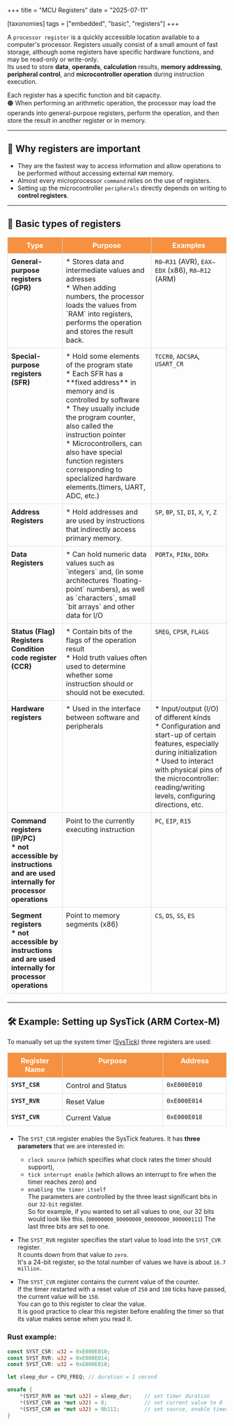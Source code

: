 +++
title = "MCU Registers"
date = "2025-07-11"

[taxonomies]
tags = ["embedded", "basic", "registers"]
+++

A `processor register` is a quickly accessible location available to a computer's processor.
Registers usually consist of a small amount of fast storage, although some registers have specific hardware functions, and may be read-only or write-only.  
Its used to store **data**, **operands**, **calculation** results, **memory addressing**, **peripheral control**, and **microcontroller operation** during instruction execution. 

Each register has a specific function and bit capacity.  
🟠 When performing an arithmetic operation, the processor may load the operands into general-purpose registers, perform the operation, and then store the result in another register or in memory.


<!-- more -->
---

## 📌 Why registers are important

* They are the fastest way to access information and allow operations to be performed without accessing external `RAM` memory.  
* Almost every microprocessor `command` relies on the use of registers.
* Setting up the microcontroller `peripherals` directly depends on writing to **control registers**.

---

## 🧩 Basic types of registers

<style>
  table {
    width: 100%;
    border-collapse: collapse;
    margin-bottom: 20px;
  }

  th,
  td {
    border: 1px solid #ddd;
    padding: 8px;
    vertical-align: top;
  }

  th {
    background-color: #f59140;
    color: white;
    text-align: center;
  }

  td:first-child {
    width: 25%;
    font-weight: bold;
  }
</style>

<table>
<thead>
<tr>
<th>Type</th>
<th>Purpose</th>
<th>Examples</th>
</tr>
</thead>
<tbody>
<tr>
<td>General-purpose registers (GPR) </td>
<td>* Stores data and intermediate values and adresses</br> * When adding numbers, the processor loads the values ​​from `RAM` into registers, performs the operation and stores the result back. </td>
<td><code>R0–R31</code> (AVR), <code>EAX–EDX</code> (x86), <code>R0–R12</code> (ARM)</td>
</tr>
<tr>
<td>Special-purpose registers (SFR)</td>
<td>* Hold some elements of the program state </br> * Each SFR has a **fixed address** in memory and is controlled by software </br>* They usually include the program counter, also called the instruction pointer </br> * Microcontrollers, can also have special function registers corresponding to specialized hardware elements.(timers, UART, ADC, etc.)</td>
<td><code>TCCR0</code>, <code>ADCSRA</code>, <code>USART_CR</code></td>
</tr>
<tr>
<td>Address Registers</td>
<td>* Hold addresses and are used by instructions that indirectly access primary memory. </td>
<td><code>SP</code>, <code>BP</code>, <code>SI</code>, <code>DI</code>, <code>X</code>, <code>Y</code>, <code>Z</code></td>
</tr>
<tr>
<td>Data Registers</td>
<td>* Can hold numeric data values such as `integers` and, (in some architectures `floating-point` numbers), as well as `characters`, small `bit arrays` and other data for I/O</td>
<td><code>PORTx</code>, <code>PINx</code>, <code>DDRx</code></td>
</tr>
<tr>
<td>Status (Flag) Registers </br> Condition code register (CCR)</td>
<td>* Contain bits of the flags of the operation result </br>* Hold truth values often used to determine whether some instruction should or should not be executed.</td>
<td><code>SREG</code>, <code>CPSR</code>, <code>FLAGS</code></td>
</tr>
<tr>
<td>Hardware registers</td>
<td>* Used in the interface between software and peripherals</td>
<td>* Input/output (I/O) of different kinds </br> * Configuration and start-up of certain features, especially during initialization </br> * Used to interact with physical pins of the microcontroller: reading/writing levels, configuring directions, etc.</td>
</tr>
<tr>
<td>Command registers (IP/PC) </br> * not accessible by instructions and are used internally for processor operations </td>
<td>Point to the currently executing instruction</td>
<td><code>PC</code>, <code>EIP</code>, <code>R15</code></td>
</tr>
<tr>
<td>Segment registers </br> * not accessible by instructions and are used internally for processor operations </td>
<td>Point to memory segments (x86)</td>
<td><code>CS</code>, <code>DS</code>, <code>SS</code>, <code>ES</code></td>
</tr>
</tbody>
</table>

---

## 🛠 Example: Setting up SysTick (ARM Cortex-M)

To manually set up the system timer ([SysTick](https://developer.arm.com/documentation/dui0552/a/cortex-m3-peripherals/system-timer--systick)) three registers are used:

| Register Name | Purpose | Address |
| ----------------- | ---------------------- | ------------ |
| `SYST_CSR` | Control and Status | `0xE000E010` |
| `SYST_RVR` | Reset Value | `0xE000E014` |
| `SYST_CVR` | Current Value | `0xE000E018` |

* The `SYST_CSR` register enables the SysTick features. It has **three parameters** that we are interested in: 
    * `clock source` (which specifies what clock rates the timer should support), 
    * `tick interrupt enable` (which allows an interrupt to fire when the timer reaches zero) and
    * `enabling the timer itself`  
The parameters are controlled by the three least significant bits in our `32-bit` register.  
So for example, if you wanted to set all values ​​to one, our 32 bits would look like this. (`00000000_00000000_00000000_000000111`) The last three bits are set to one.

* The `SYST_RVR` register specifies the start value to load into the `SYST_CVR` register.  
It counts down from that value to `zero`.  
It's a 24-bit register, so the total number of values ​​we have is about `16.7 million.`

* The `SYST_CVR` register contains the current value of the counter.  
If the timer restarted with a reset value of `250` and `100` ticks have passed, the current value will be `150`.  
You can go to this register to clear the value.  
It is good practice to clear this register before enabling the timer so that its value makes sense when you read it.

### Rust example:

```rust
const SYST_CSR: u32 = 0xE000E010;
const SYST_RVR: u32 = 0xE000E014;
const SYST_CVR: u32 = 0xE000E018;

let sleep_dur = CPU_FREQ; // duration = 1 second

unsafe {
    *(SYST_RVR as *mut u32) = sleep_dur;    // set timer duration
    *(SYST_CVR as *mut u32) = 0;            // set current value to 0
    *(SYST_CSR as *mut u32) = 0b111;        // set source, enable timer and interrupts
}
```